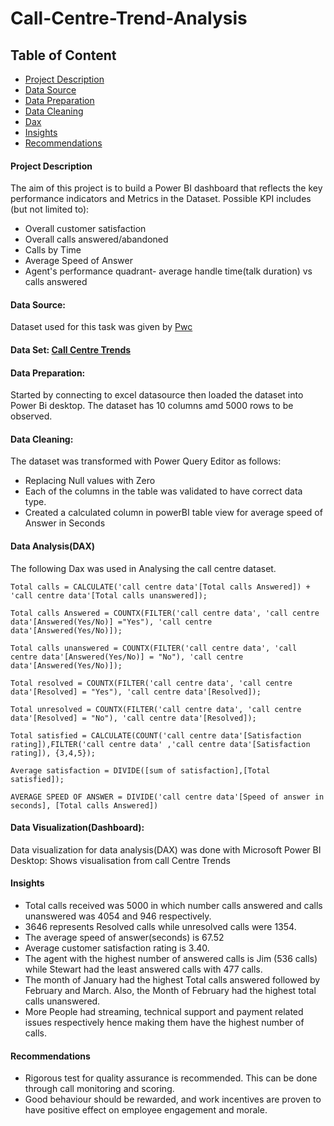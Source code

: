 # Call-Centre-Trend-Analysis

## Table of Content

- [Project Description](#project-description)
- [Data Source](#data-source)
- [Data Preparation](#data-preparation)
- [Data Cleaning](#data-cleaning)
- [Dax](dax)
- [Insights](#insights)
- [Recommendations](#recommendations)
#### Project Description
The aim of this project is to build a Power BI dashboard that reflects the key performance indicators and Metrics in the Dataset. 
Possible KPI includes (but not limited to):
* Overall customer satisfaction
* Overall calls answered/abandoned
* Calls by Time
* Average Speed of Answer
* Agent's performance quadrant- average handle time(talk duration) vs calls answered

#### Data Source:
Dataset used for this task was given by [Pwc](https://www.pwc.ch/en/careers-with-pwc/students/virtual-case-experience.html)

#### Data Set: [Call Centre Trends](https://view.officeapps.live.com/op/view.aspx?src=https%3A%2F%2Fcdn.theforage.com%2Fvinternships%2Fcompanyassets%2F4sLyCPgmsy8DA6Dh3%2F01%2520Call-Center-Dataset.xlsx&wdOrigin=BROWSELINK)

#### Data Preparation:
Started by connecting to excel datasource then loaded the dataset into Power Bi desktop.
The dataset has 10 columns amd 5000 rows to be observed.

#### Data Cleaning:
The dataset was transformed with Power Query Editor as follows:
- Replacing Null values with Zero
- Each of the columns in the table was validated to have correct data type.
- Created a calculated column in powerBI table view for average speed of Answer in Seconds
  
#### Data Analysis(DAX) 
The following Dax was used in Analysing the call centre dataset.
  ``` Power BI
Total calls = CALCULATE('call centre data'[Total calls Answered]) + 'call centre data'[Total calls unanswered]);
  ```
  ```
Total calls Answered = COUNTX(FILTER('call centre data', 'call centre data'[Answered(Yes/No)] ="Yes"), 'call centre data'[Answered(Yes/No)]);
  ```
  ```
Total calls unanswered = COUNTX(FILTER('call centre data', 'call centre data'[Answered(Yes/No)] = "No"), 'call centre data'[Answered(Yes/No)]);
  ```
  ```
Total resolved = COUNTX(FILTER('call centre data', 'call centre data'[Resolved] = "Yes"), 'call centre data'[Resolved]);
  ```
  ```
Total unresolved = COUNTX(FILTER('call centre data', 'call centre data'[Resolved] = "No"), 'call centre data'[Resolved]);
  ```
  ```
Total satisfied = CALCULATE(COUNT('call centre data'[Satisfaction rating]),FILTER('call centre data' ,'call centre data'[Satisfaction rating]), {3,4,5});

  ```
  ```
Average satisfaction = DIVIDE([sum of satisfaction],[Total satisfied]);
 ```
 ```
AVERAGE SPEED OF ANSWER = DIVIDE('call centre data'[Speed of answer in seconds], [Total calls Answered])
 ```

#### Data Visualization(Dashboard):
Data visualization for data analysis(DAX) was done with Microsoft Power BI Desktop:
Shows visualisation from call Centre Trends

#### Insights

- Total calls received was 5000 in which number calls answered and calls unanswered was 4054 and 946 respectively.
- 3646 represents Resolved calls while unresolved calls were 1354.
- The average speed of answer(seconds) is 67.52
- Average customer satisfaction rating is 3.40.
- The agent with the highest number of answered calls is Jim (536 calls) while Stewart had the least answered calls with 477 calls.
- The month of January had the highest Total calls answered followed by February and March. Also, the Month of February had the highest total calls unanswered.
- More People had streaming, technical support and payment related issues respectively hence making them have the highest number of calls.

#### Recommendations
- Rigorous test for quality assurance is recommended. This can be done through call monitoring and scoring.
- Good behaviour should be rewarded, and work incentives are proven to have positive effect on employee engagement and morale.
